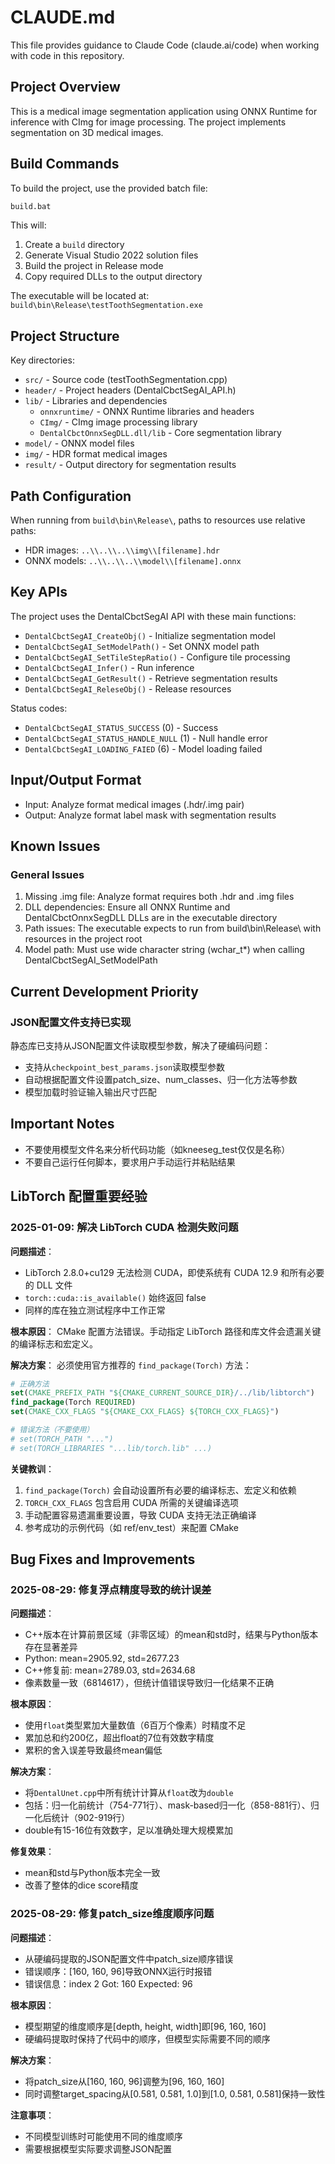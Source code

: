 # CLAUDE.md

This file provides guidance to Claude Code (claude.ai/code) when working with code in this repository.

## Project Overview

This is a medical image segmentation application using ONNX Runtime for inference with CImg for image processing. The project implements segmentation on 3D medical images.

## Build Commands

To build the project, use the provided batch file:
```bash
build.bat
```

This will:
1. Create a `build` directory
2. Generate Visual Studio 2022 solution files
3. Build the project in Release mode
4. Copy required DLLs to the output directory

The executable will be located at: `build\bin\Release\testToothSegmentation.exe`

## Project Structure

Key directories:
- `src/` - Source code (testToothSegmentation.cpp)
- `header/` - Project headers (DentalCbctSegAI_API.h)
- `lib/` - Libraries and dependencies
  - `onnxruntime/` - ONNX Runtime libraries and headers
  - `CImg/` - CImg image processing library
  - `DentalCbctOnnxSegDLL.dll/lib` - Core segmentation library
- `model/` - ONNX model files
- `img/` - HDR format medical images
- `result/` - Output directory for segmentation results

## Path Configuration

When running from `build\bin\Release\`, paths to resources use relative paths:
- HDR images: `..\\..\\..\\img\\[filename].hdr`
- ONNX models: `..\\..\\..\\model\\[filename].onnx`

## Key APIs

The project uses the DentalCbctSegAI API with these main functions:
- `DentalCbctSegAI_CreateObj()` - Initialize segmentation model
- `DentalCbctSegAI_SetModelPath()` - Set ONNX model path
- `DentalCbctSegAI_SetTileStepRatio()` - Configure tile processing
- `DentalCbctSegAI_Infer()` - Run inference
- `DentalCbctSegAI_GetResult()` - Retrieve segmentation results
- `DentalCbctSegAI_ReleseObj()` - Release resources

Status codes:
- `DentalCbctSegAI_STATUS_SUCCESS` (0) - Success
- `DentalCbctSegAI_STATUS_HANDLE_NULL` (1) - Null handle error
- `DentalCbctSegAI_LOADING_FAIED` (6) - Model loading failed

## Input/Output Format

- Input: Analyze format medical images (.hdr/.img pair)
- Output: Analyze format label mask with segmentation results

## Known Issues

### General Issues
1. Missing .img file: Analyze format requires both .hdr and .img files
2. DLL dependencies: Ensure all ONNX Runtime and DentalCbctOnnxSegDLL DLLs are in the executable directory
3. Path issues: The executable expects to run from build\bin\Release\ with resources in the project root
4. Model path: Must use wide character string (wchar_t*) when calling DentalCbctSegAI_SetModelPath

## Current Development Priority

### JSON配置文件支持已实现
静态库已支持从JSON配置文件读取模型参数，解决了硬编码问题：
- 支持从`checkpoint_best_params.json`读取模型参数
- 自动根据配置文件设置patch_size、num_classes、归一化方法等参数
- 模型加载时验证输入输出尺寸匹配

## Important Notes

- 不要使用模型文件名来分析代码功能（如kneeseg_test仅仅是名称）
- 不要自己运行任何脚本，要求用户手动运行并粘贴结果

## LibTorch 配置重要经验

### 2025-01-09: 解决 LibTorch CUDA 检测失败问题

**问题描述**：
- LibTorch 2.8.0+cu129 无法检测 CUDA，即使系统有 CUDA 12.9 和所有必要的 DLL 文件
- `torch::cuda::is_available()` 始终返回 false
- 同样的库在独立测试程序中工作正常

**根本原因**：
CMake 配置方法错误。手动指定 LibTorch 路径和库文件会遗漏关键的编译标志和宏定义。

**解决方案**：
必须使用官方推荐的 `find_package(Torch)` 方法：

```cmake
# 正确方法
set(CMAKE_PREFIX_PATH "${CMAKE_CURRENT_SOURCE_DIR}/../lib/libtorch")
find_package(Torch REQUIRED)
set(CMAKE_CXX_FLAGS "${CMAKE_CXX_FLAGS} ${TORCH_CXX_FLAGS}")

# 错误方法（不要使用）
# set(TORCH_PATH "...")
# set(TORCH_LIBRARIES "...lib/torch.lib" ...)
```

**关键教训**：
1. `find_package(Torch)` 会自动设置所有必要的编译标志、宏定义和依赖
2. `TORCH_CXX_FLAGS` 包含启用 CUDA 所需的关键编译选项
3. 手动配置容易遗漏重要设置，导致 CUDA 支持无法正确编译
4. 参考成功的示例代码（如 ref/env_test）来配置 CMake

## Bug Fixes and Improvements

### 2025-08-29: 修复浮点精度导致的统计误差

**问题描述**：
- C++版本在计算前景区域（非零区域）的mean和std时，结果与Python版本存在显著差异
- Python: mean=2905.92, std=2677.23
- C++修复前: mean=2789.03, std=2634.68
- 像素数量一致（6814617），但统计值错误导致归一化结果不正确

**根本原因**：
- 使用`float`类型累加大量数值（6百万个像素）时精度不足
- 累加总和约200亿，超出float的7位有效数字精度
- 累积的舍入误差导致最终mean偏低

**解决方案**：
- 将`DentalUnet.cpp`中所有统计计算从`float`改为`double`
- 包括：归一化前统计（754-771行）、mask-based归一化（858-881行）、归一化后统计（902-919行）
- double有15-16位有效数字，足以准确处理大规模累加

**修复效果**：
- mean和std与Python版本完全一致
- 改善了整体的dice score精度

### 2025-08-29: 修复patch_size维度顺序问题

**问题描述**：
- 从硬编码提取的JSON配置文件中patch_size顺序错误
- 错误顺序：[160, 160, 96]导致ONNX运行时报错
- 错误信息：index 2 Got: 160 Expected: 96

**根本原因**：
- 模型期望的维度顺序是[depth, height, width]即[96, 160, 160]
- 硬编码提取时保持了代码中的顺序，但模型实际需要不同的顺序

**解决方案**：
- 将patch_size从[160, 160, 96]调整为[96, 160, 160]
- 同时调整target_spacing从[0.581, 0.581, 1.0]到[1.0, 0.581, 0.581]保持一致性

**注意事项**：
- 不同模型训练时可能使用不同的维度顺序
- 需要根据模型实际要求调整JSON配置
